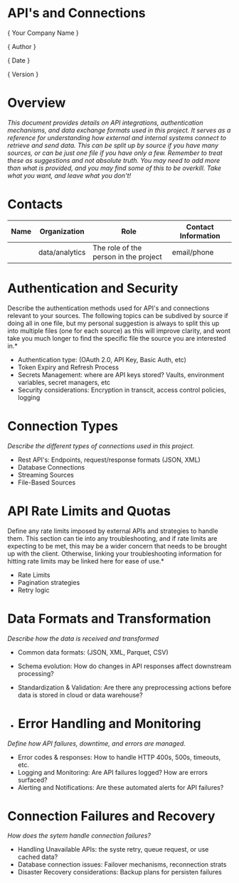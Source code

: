 # API's and Connections

{ Your Company Name }

{ Author  }

{ Date }

{ Version }

# Overview

*This document provides details on API integrations, authentication mechanisms, and data exchange formats used in this project. It serves as a reference for understanding how external and internal systems connect to retrieve and send data. This can be split up by source if you have many sources, or can be just one file if you have only a few. Remember to treat these as suggestions and not absolute truth. You may need to add more than what is provided, and you may find some of this to be overkill. Take what you want, and leave what you don't!* 


# Contacts

| Name | Organization   | Role                                  | Contact Information |
|------|----------------|---------------------------------------|---------------------|
|      | data/analytics | The role of the person in the project | email/phone         |


# Authentication and Security

Describe the authentication methods used for API's and connections relevant to your sources. The following topics can be subdived by source if doing all in one file, but my personal suggestion is always to split this up into multiple files (one for each source) as this will improve clarity, and wont take you much longer to find the specific file the source you are interested in.*

  - Authentication type: (OAuth 2.0, API Key, Basic Auth, etc)
  - Token Expiry and Refresh Process
  - Secrets Management: where are API keys stored? Vaults, environment variables, secret managers, etc
  - Security considerations: Encryption in transcit, access control policies, logging
 

# Connection Types

*Describe the different types of connections used in this project.*

- Rest API's: Endpoints, request/response formats (JSON, XML)
- Database Connections
- Streaming Sources
- File-Based Sources

# API Rate Limits and Quotas

Define any rate limits imposed by external APIs and strategies to handle them. This section can tie into any troubleshooting, and if rate limits are expecting to be met, this may be a wider concern that needs to be brought up with the client. Otherwise, linking your troubleshooting information for hitting rate limits may be linked here for ease of use.*

- Rate Limits
- Pagination strategies
- Retry logic


# Data Formats and Transformation

*Describe how the data is received and transformed* 

- Common data formats: (JSON, XML, Parquet, CSV)
- Schema evolution: How do changes in API responses affect downstream processing?
- Standardization & Validation: Are there any preprocessing actions before data is stored in cloud or data warehouse?

- # Error Handling and Monitoring

*Define how API failures, downtime, and errors are managed.*

- Error codes & responses: How to handle HTTP 400s, 500s, timeouts, etc.
- Logging and Monitoring: Are API failures logged? How are errors surfaced?
- Alerting and Notifications: Are these automated alerts for API failures?


# Connection Failures and Recovery

*How does the sytem handle connection failures?*

- Handling Unavailable APIs: the syste retry, queue request, or use cached data?
- Database connection issues: Failover mechanisms, reconnection strats
- Disaster Recovery considerations: Backup plans for persisten failures




